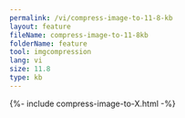 ```yaml
---
permalink: /vi/compress-image-to-11-8-kb
layout: feature
fileName: compress-image-to-11-8kb
folderName: feature
tool: imgcompression
lang: vi
size: 11.8
type: kb
---
```


{%- include compress-image-to-X.html -%}
